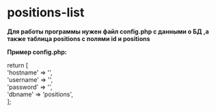 # positions-list

 <b>Для работы программы нужен файл config.php с данными о БД ,а также таблица positions с полями id и positions</b> <br>
 
 <b>Пример config.php:</b> <br>

<?php <br>
return [<br>
    'hostname' => '',<br>
    'username' => '',<br>
    'password' => '',<br>
    'dbname' => 'positions',<br>
];
